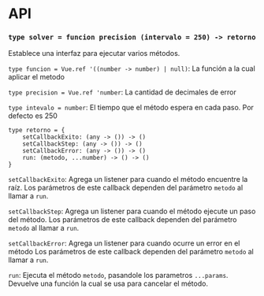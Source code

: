 # API

### `type solver = funcion precision (intervalo = 250) -> retorno`

Establece una interfaz para ejecutar varios métodos.

`type funcion = Vue.ref '((number -> number) | null)`: La función a la cual aplicar el metodo

`type precision = Vue.ref 'number`: La cantidad de decimales de error

`type intevalo = number`: El tiempo que el método espera en cada paso. Por defecto es 250

```
type retorno = {
    setCallbackExito: (any -> ()) -> ()
    setCallbackStep: (any -> ()) -> ()
    setCallbackError: (any -> ()) -> ()
    run: (metodo, ...number) -> () -> ()
}
```

`setCallbackExito`: Agrega un listener para cuando el método encuentre la raíz. 
 Los parámetros de este callback dependen del parámetro `metodo` al llamar a `run`.

`setCallbackStep`: Agrega un listener para cuando el método ejecute un paso del método.
 Los parámetros de este callback dependen del parámetro `metodo` al llamar a `run`.

`setCallbackError`: Agrega un listener para cuando ocurre un error en el método
 Los parámetros de este callback dependen del parámetro `metodo` al llamar a `run`.

`run`: Ejecuta el método `metodo`, pasandole los parametros `...params`. Devuelve una función la 
       cual se usa para cancelar el método.





